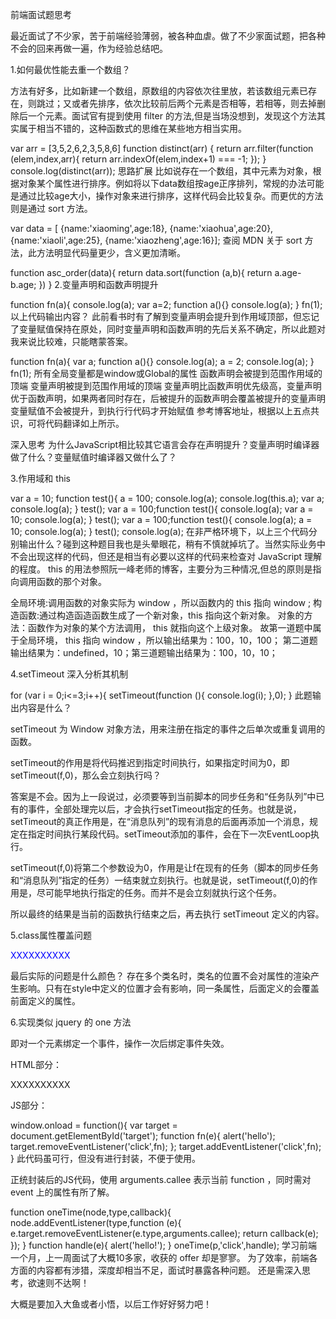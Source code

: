 前端面试题思考

最近面试了不少家，苦于前端经验薄弱，被各种血虐。做了不少家面试题，把各种不会的回来再做一遍，作为经验总结吧。

1.如何最优性能去重一个数组？

方法有好多，比如新建一个数组，原数组的内容依次往里放，若该数组元素已存在，则跳过；又或者先排序，依次比较前后两个元素是否相等，若相等，则去掉删除后一个元素。面试官有提到使用 filter 的方法,但是当场没想到，发现这个方法其实属于相当不错的，这种函数式的思维在某些地方相当实用。

var arr = [3,5,2,6,2,3,5,8,6]
function distinct(arr) {
    return arr.filter(function (elem,index,arr){
        return arr.indexOf(elem,index+1) === -1;
    });
}
console.log(distinct(arr));
思路扩展
比如说存在一个数组，其中元素为对象，根据对象某个属性进行排序。例如将以下data数组按age正序排列，常规的办法可能是通过比较age大小，操作对象来进行排序，这样代码会比较复杂。而更优的方法则是通过 sort 方法。

var data = [
{name:'xiaoming',age:18},
{name:'xiaohua',age:20},
{name:'xiaoli',age:25},
{name:'xiaozheng',age:16}];
查阅 MDN 关于 sort 方法，此方法明显代码量更少，含义更加清晰。

function asc_order(data){
    return data.sort(function (a,b){
        return a.age- b.age;
    })
}
2.变量声明和函数声明提升

function fn(a){
    console.log(a);
    var a=2;
    function a(){}
    console.log(a);
}
fn(1);
以上代码输出内容？
此前看书时有了解到变量声明会提升到作用域顶部，但忘记了变量赋值保持在原处，同时变量声明和函数声明的先后关系不确定，所以此题对我来说比较难，只能瞎蒙答案。

function  fn(a){
    var a;
    function a(){}
    console.log(a);
    a = 2;
    console.log(a);
}
fn(1);
所有全局变量都是window或Global的属性
函数声明会被提到范围作用域的顶端
变量声明被提到范围作用域的顶端
变量声明比函数声明优先级高，变量声明优于函数声明，如果两者同时存在，后被提升的函数声明会覆盖被提升的变量声明
变量赋值不会被提升，到执行行代码才开始赋值
参考博客地址，根据以上五点共识，可将代码翻译如上所示。

深入思考
为什么JavaScript相比较其它语言会存在声明提升？变量声明时编译器做了什么？变量赋值时编译器又做什么了？

3.作用域和 this

var a = 10;
function test(){
    a = 100;
    console.log(a);
    console.log(this.a);
    var a;
    console.log(a);
}
test();
var a = 100;function test(){
    console.log(a);
    var a = 10;
    console.log(a);
}
test();
var a = 100;function test(){
    console.log(a);
    a = 10;
    console.log(a);
}
test();
console.log(a);
在非严格环境下，以上三个代码分别输出什么？碰到这种题目我也是头晕眼花，稍有不慎就掉坑了。当然实际业务中不会出现这样的代码，但还是相当有必要以这样的代码来检查对 JavaScript 理解的程度。
this 的用法参照阮一峰老师的博客，主要分为三种情况,但总的原则是指向调用函数的那个对象。

全局环境:调用函数的对象实际为 window ，所以函数内的 this 指向 window ;
构造函数:通过构造函造函数生成了一个新对象，this 指向这个新对象。
对象的方法：函数作为对象的某个方法调用， this 就指向这个上级对象。
故第一道题中属于全局环境， this 指向 window ，所以输出结果为：100，10，100；
第二道题输出结果为：undefined，10；第三道题输出结果为：100，10，10；

4.setTimeout 深入分析其机制

for (var i = 0;i<=3;i++){
    setTimeout(function (){
        console.log(i);
    },0);
}
此题输出内容是什么？

setTimeout 为 Window 对象方法，用来注册在指定的事件之后单次或重复调用的函数。

setTimeout的作用是将代码推迟到指定时间执行，如果指定时间为0，即setTimeout(f,0)，那么会立刻执行吗？

答案是不会。因为上一段说过，必须要等到当前脚本的同步任务和“任务队列”中已有的事件，全部处理完以后，才会执行setTimeout指定的任务。也就是说，setTimeout的真正作用是，在“消息队列”的现有消息的后面再添加一个消息，规定在指定时间执行某段代码。setTimeout添加的事件，会在下一次EventLoop执行。

setTimeout(f,0)将第二个参数设为0，作用是让f在现有的任务（脚本的同步任务和“消息队列”指定的任务）一结束就立刻执行。也就是说，setTimeout(f,0)的作用是，尽可能早地执行指定的任务。而并不是会立刻就执行这个任务。

所以最终的结果是当前的函数执行结束之后，再去执行 setTimeout 定义的内容。

5.class属性覆盖问题

<style>
    .B {color:  red}
    .A {color: blue}
</style>
<body>
<p class="A B">XXXXXXXXXX</p>
</body>
最后实际的问题是什么颜色？
存在多个类名时，类名的位置不会对属性的渲染产生影响。只有在style中定义的位置才会有影响，同一条属性，后面定义的会覆盖前面定义的属性。

6.实现类似 jquery 的 one 方法

即对一个元素绑定一个事件，操作一次后绑定事件失效。

HTML部分：

<body>
<p id="target">XXXXXXXXXX</p>
</body>
JS部分：

window.onload = function(){
    var target = document.getElementById('target');
    function fn(e){
        alert('hello');
        target.removeEventListener('click',fn);
    };
    target.addEventListener('click',fn);
}
此代码虽可行，但没有进行封装，不便于使用。

正统封装后的JS代码，使用 arguments.callee 表示当前 function ，同时需对 event 上的属性有所了解。

function oneTime(node,type,callback){
    node.addEventListener(type,function (e){
        e.target.removeEventListener(e.type,arguments.callee);
        return callback(e);
    });
}
function handle(e){
    alert('hello!');
}
oneTime(p,'click',handle);
学习前端一个月，上一周面试了大概10多家，收获的 offer 却是寥寥。
为了效率，前端各方面的内容都有涉猎，深度却相当不足，面试时暴露各种问题。
还是需深入思考，欲速则不达啊！

大概是要加入大鱼或者小悟，以后工作好好努力吧！













